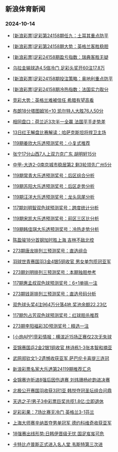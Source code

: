 ## 新浪体育新闻 
### 2024-10-14

+ [[新浪彩票]足彩第24158期任九：土耳其重点防平](https://sports.sina.com.cn/l/2024-10-13/doc-incskfef3409117.shtml)

+ [[新浪彩票]足彩第24158期大势：英格兰客胜稳胆](https://sports.sina.com.cn/l/2024-10-13/doc-incskfei2859691.shtml)

+ [[新浪彩票]足彩24158期盈亏指数：瑞典客胜无疑](https://sports.sina.com.cn/l/2024-10-13/doc-incskfef3409742.shtml)

+ [乌拉圭输球造4.5倍冷门 足彩头奖开60注17.8万](https://sports.sina.com.cn/l/2024-10-13/doc-incskfef3413184.shtml)

+ [[新浪彩票]足彩24158期投注策略：奥地利重点防平](https://sports.sina.com.cn/l/2024-10-13/doc-incskfei2860204.shtml)

+ [[新浪彩票]足彩24158期冷热指数：法国实力取分](https://sports.sina.com.cn/l/2024-10-13/doc-incskmnc3313329.shtml)

+ [竞彩大势：英格兰难被信任 希腊有望高看](https://sports.sina.com.cn/l/2024-10-13/doc-incskfec6630963.shtml)

+ [布朗18分塔图姆16+10 凯尔特人大胜76人50分](https://sports.sina.com.cn/basketball/nba/2024-10-13/doc-incskmnh9539100.shtml)

+ [相同盘口：荷兰近3次半一全赢 法国平手走势差](https://sports.sina.com.cn/l/2024-10-13/doc-incskmnh9529684.shtml)

+ [13日红王解盘比赛解读：哈萨克斯坦将捍卫主场](https://sports.sina.com.cn/l/2024-10-13/doc-incskvzx3085817.shtml)

+ [119期姜欣大乐透预测奖号：小复式推荐](https://sports.sina.com.cn/l/2024-10-13/doc-incskwaa9324197.shtml)

+ [张宁17分山西7人上双力克广东 胡明轩15分](https://sports.sina.com.cn/basketball/cba/2024-10-13/doc-incsmnxr2767458.shtml)

+ [中甲-大连2-0南京城市稳居第2 剩3轮领先广州5分](https://sports.sina.com.cn/china/b/2024-10-13/doc-incsmaiy9219475.shtml)

+ [119期常青大乐透预测奖号：后区综合分析](https://sports.sina.com.cn/l/2024-10-13/doc-incskvzz2546845.shtml)

+ [119期苏阳大乐透预测奖号：后区走势分析](https://sports.sina.com.cn/l/2024-10-13/doc-incskwaa9324616.shtml)

+ [119期汪洋大乐透预测奖号：龙头凤尾分析](https://sports.sina.com.cn/l/2024-10-13/doc-incskvzz2546558.shtml)

+ [117期刘明智双色球预测奖号：跨度统计分析](https://sports.sina.com.cn/l/2024-10-13/doc-incshtax4167968.shtml)

+ [119期宋凯大乐透预测奖号：前区三区比分析](https://sports.sina.com.cn/l/2024-10-13/doc-incskvzx3096872.shtml)

+ [119期韩佳琪大乐透预测奖号：冷热走势分析](https://sports.sina.com.cn/l/2024-10-13/doc-incskvzz2547301.shtml)

+ [陈盈骏18分首钢加时胜上海 吉林不敌北控](https://sports.sina.com.cn/basketball/cba/2024-10-13/doc-incsmnxp5991424.shtml)

+ [273期唐龙排列三预测奖号：直选组合](https://sports.sina.com.cn/l/2024-10-13/doc-incskwaa9321332.shtml)

+ [羽球世青赛国羽3金4银5铜收官 男女单包揽冠亚军](https://sports.sina.com.cn/others/badmin/2024-10-13/doc-incsmhrw9102943.shtml)

+ [273期刘明排列三预测奖号：本期独胆参考](https://sports.sina.com.cn/l/2024-10-13/doc-incskwaa9321691.shtml)

+ [117期惠孟叔双色球预测奖号：6+1单挑一注](https://sports.sina.com.cn/l/2024-10-13/doc-incshtav7390938.shtml)

+ [273期钱哥排列三预测奖号：直选号码分析](https://sports.sina.com.cn/l/2024-10-13/doc-incskvzz2544333.shtml)

+ [双色球头奖4注964万分落4地 奖池余额22.23亿](https://sports.sina.com.cn/l/2024-10-13/doc-incsmnxt2217881.shtml)

+ [117期包占芳双色球预测奖号：红球胆杀推荐](https://sports.sina.com.cn/l/2024-10-13/doc-incshtav7388275.shtml)

+ [273期李阳福彩3D预测奖号：精选一注](https://sports.sina.com.cn/l/2024-10-13/doc-incskvzv6309387.shtml)

+ [[小炮APP]竞彩情报：横滨近15场正赛仅2次无失球](https://sports.sina.com.cn/l/2024-10-13/doc-incshtaz3622220.shtml)

+ [亚锦赛国乒2金2银1铜收官 林诗栋1-3张本智和摘亚](https://sports.sina.com.cn/others/pingpang/2024-10-13/doc-incsmnxr2759607.shtml)

+ [武网郑钦文1-2遗憾收获亚军 萨巴伦卡喜提三连冠](https://sports.sina.com.cn/tennis/china/2024-10-13/doc-incsmhrw9104571.shtml)

+ [新浪彩票名家大乐透第24119期推荐汇总](https://sports.sina.com.cn/l/2024-10-13/doc-incskvzz2551170.shtml)

+ [全锦赛许昕进8强后因伤退赛 刘炜珊杨屹韵进决赛](https://sports.sina.com.cn/others/pingpang/2024-10-13/doc-incsmnxt2218233.shtml)

+ [北极公开赛国羽收获3冠1亚 韩悦夺冠圣坛组合问鼎](https://sports.sina.com.cn/others/badmin/2024-10-13/doc-incsmtfs8870834.shtml)

+ [天选之子!男子3中彩票巨奖共揽1.8亿:立即退休](https://sports.sina.com.cn/l/2024-10-14/doc-incsnkcc5573292.shtml)

+ [足彩彩果：7场比赛无冷门 英格兰3-1芬兰](https://sports.sina.com.cn/l/2024-10-14/doc-incsnkck8559425.shtml)

+ [上海大师赛辛纳首夺男单冠军 德约科维奇收获亚军](https://sports.sina.com.cn/tennis/atp/2024-10-13/doc-incsmhrt2875701.shtml)

+ [18强赛出线形势:日韩伊晋级无忧 国足岌岌可危](https://sports.sina.com.cn/l/2024-10-14/doc-incsnusz2207959.shtml)

+ [卡特比卢普斯正式进入名人堂 韦斯特第三次进](https://sports.sina.com.cn/basketball/nba/2024-10-14/doc-incsnusx5431046.shtml)

